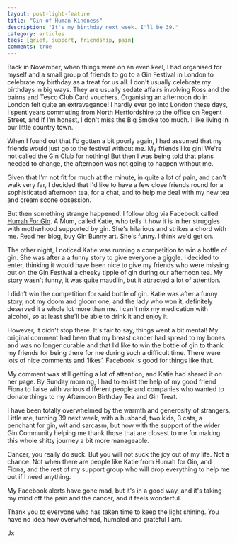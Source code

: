```yaml
---
layout: post-light-feature
title: "Gin of Human Kindness"
description: "It's my birthday next week. I'll be 39."
category: articles
tags: [grief, support, friendship, pain]
comments: true
---
```


Back in November, when things were on an even keel, I had organised for myself and a small group of friends to go to a Gin Festival in London to celebrate my birthday as a treat for us all.  I don't usually celebrate my birthdays in big ways.  They are usually sedate affairs involving Ross and the bairns and Tesco Club Card vouchers.  Organising an afternoon do in London felt quite an extravagance!  I hardly ever go into London these days, I spent years commuting from North Hertfordshire to the office on Regent Street, and if I'm honest, I don't miss the Big Smoke too much.  I like living in our little country town.

When I found out that I'd gotten a bit poorly again, I had assumed that my friends would just go to the festival without me.  My friends like gin!  We're not called the Gin Club for nothing!  But then I was being told that plans needed to change, the afternoon was not going to happen without me.

Given that I'm not fit for much at the minute, in quite a lot of pain, and can't walk very far, I decided that I'd like to have a few close friends round for a sophisticated afternoon tea, for a chat, and to help me deal with my new tea and cream scone obsession.

But then something strange happened.  I follow blog via Facebook called <a href="http://hurrahforgin.com/" target="_blank">Hurrah For Gin</a>.  A Mum, called Katie,  who tells it how it is in her struggles with motherhood supported by gin.  She's hilarious and strikes a chord with me.  Read her blog, buy Gin Bunny art.  She's funny.  I think we'd get on.

The other night, I noticed Katie was running a competition to win a bottle of gin.  She was after a a funny story to give everyone a giggle. I decided to enter, thinking it would have been nice to give my friends who were missing out on the Gin Festival a cheeky tipple of gin during our afternoon tea.  My story wasn't funny, it was quite maudlin, but it attracted a lot of attention.

I didn’t win the competition for said bottle of gin. Katie was after a funny story, not my doom and gloom one, and the lady who won it, definitely deserved it a whole lot more than me.  I can't mix my medication with alcohol, so at least she'll be able to drink it and enjoy it.

However, it didn't stop there.  It's fair to say, things went a bit mental!  My original comment had been that my breast cancer had spread to my bones and was no longer curable and that I’d like to win the bottle of gin to thank my friends for being there for me during such a difficult time.  There were lots of nice comments and ‘likes’.  Facebook is good for things like that.

My comment was still getting a lot of attention, and Katie had shared it on her page.  By Sunday morning, I had to enlist the help of my good friend Fiona to liaise with various different people and companies who wanted to donate things to my Afternoon Birthday Tea and Gin Treat.  

I have been totally overwhelmed by the warmth and generosity of strangers.  Little me, turning 39 next week, with a husband, two kids, 3 cats, a penchant for gin, wit and sarcasm, but now with the support of the wider Gin Community helping me thank those that are closest to me for making this whole shitty journey a bit more manageable.   

Cancer, you really do suck.  But you will not suck the joy out of my life.  Not a chance.  Not when there are people like Katie from Hurrah for Gin, and Fiona, and the rest of my support group who will drop everything to help me out if I need anything.

My Facebook alerts have gone mad, but it's in a good way, and it's taking my mind off the pain and the cancer, and it feels wonderful.

Thank you to everyone who has taken time to keep the light shining.  You have no idea how overwhelmed, humbled and grateful I am.

Jx
